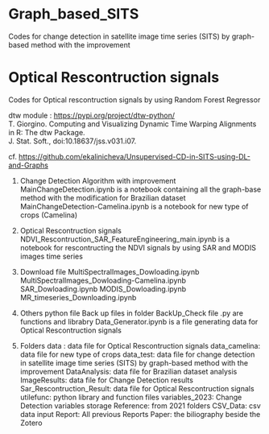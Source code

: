 # Graph_based_SITS
Codes for change detection in satellite image time series (SITS) by graph-based method with the improvement 
# Optical Rescontruction signals
Codes for Optical rescontruction signals by using Random Forest Regressor

dtw module : https://pypi.org/project/dtw-python/  
             T. Giorgino. Computing and Visualizing Dynamic Time Warping Alignments in R: The dtw Package.  
             J. Stat. Soft., doi:10.18637/jss.v031.i07.

cf. https://github.com/ekalinicheva/Unsupervised-CD-in-SITS-using-DL-and-Graphs  

1. Change Detection Algorithm with improvement 
MainChangeDetection.ipynb is a notebook containing all the graph-base method with the modification for Brazilian dataset
MainChangeDetection-Camelina.ipynb is a notebook for new type of crops (Camelina)

2. Optical Rescontruction signals
NDVI_Rescontruction_SAR_FeatureEngineering_main.ipynb is a notebook for rescontructing the NDVI signals by using SAR and MODIS images time series

3. Download file
MultiSpectralImages_Dowloading.ipynb
MultiSpectralImages_Dowloading-Camelina.ipynb
SAR_Dowloading.ipynb
MODIS_Dowloading.ipynb
MR_timeseries_Downloading.ipynb

4. Others python file
Back up files in folder BackUp_Check
file .py are functions and librabry
Data_Generator.ipynb is a file generating data for Optical Rescontruction signals

5. Folders
data : data file for Optical Rescontruction signals
data_camelina: data file for new type of crops 
data_test: data file for change detection in satellite image time series (SITS) by graph-based method with the improvement 
DataAnalysis: data file for Brazilian dataset analysis
ImageResults: data file for Change Detection results
Sar_Rescontruction_Result: data file for Optical Rescontruction signals
utilefunc: python library and function files
variables_2023:  Change Detection variables storage
Reference: from 2021 folders
CSV_Data: csv data input
Report: All previous Reports
Paper: the biliography beside the Zotero
